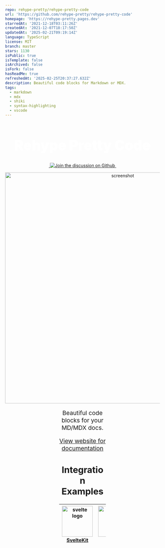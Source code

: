 ```yaml
---
repo: rehype-pretty/rehype-pretty-code
url: 'https://github.com/rehype-pretty/rehype-pretty-code'
homepage: 'https://rehype-pretty.pages.dev'
starredAt: '2021-12-18T03:11:26Z'
createdAt: '2021-12-07T18:17:50Z'
updatedAt: '2025-02-21T09:19:14Z'
language: TypeScript
license: MIT
branch: master
stars: 1130
isPublic: true
isTemplate: false
isArchived: false
isFork: false
hasReadMe: true
refreshedAt: '2025-02-25T20:37:27.632Z'
description: Beautiful code blocks for Markdown or MDX.
tags:
  - markdown
  - mdx
  - shiki
  - syntax-highlighting
  - vscode
---
```


<div style="align:center;text-align:center;">

<h1 align="center" style="font-size: 2.8rem; font-weight: 900; color: white;">Rehype Pretty Code</h1>

<a href="https://npmjs.com/package/rehype-pretty-code" target="\_parent">
  <img alt="" src="https://img.shields.io/npm/dm/rehype-pretty-code.svg" />
</a>
<a href="https://github.com/rehype-pretty/rehype-pretty-code/discussions">
  <img alt="Join the discussion on Github" src="https://img.shields.io/badge/Github%20Discussions%20%26%20Support-Chat%20now!-blue" />
</a>
<a href="https://github.com/rehype-pretty/rehype-pretty-code" target="\_parent">
  <img alt="" src="https://img.shields.io/github/stars/rehype-pretty/rehype-pretty-code.svg?style=social&label=Star" />
</a>

<p align="center">
  <a href="https://rehype-pretty.pages.dev" target="_blank" rel="noopener noreferrer">
    <img width="750" src="./.github/images/screenshot.png" alt="screenshot" />
  </a>
</p>

<div align="center" style="font-size: 1.2rem; margin-left: auto;
            margin-right: auto;
            width: 30%">

Beautiful code blocks for your MD/MDX docs.

[View website for documentation](https://rehype-pretty.pages.dev)

## Integration Examples

| <a href="https://github.com/rehype-pretty/rehype-pretty-code/tree/master/examples/sveltekit"><img src="https://api.iconify.design/vscode-icons:file-type-svelte.svg" alt="svelte logo" width="100" style="padding:1px;" /> <br/> [SvelteKit](./examples/sveltekit)</a> | <a href="https://github.com/rehype-pretty/rehype-pretty-code/tree/master/examples/astro"><img src="https://api.iconify.design/vscode-icons:file-type-astro.svg" alt="Astro logo" width="100" style="padding:1px;" /><br/> [Astro](./examples/astro)</a> | <a href="https://github.com/rehype-pretty/rehype-pretty-code/tree/master/examples/cdn/index.html"><img src="https://api.iconify.design/vscode-icons:file-type-html.svg" alt="html logo" width="100" style="padding:1px;" /><br/> [CDN](./examples/cdn/index.html)</a> | <a href="https://github.com/rehype-pretty/rehype-pretty-code/tree/master/examples/next"><img src="https://api.iconify.design/devicon:nextjs.svg" alt="html logo" width="100" style="padding:1px;" /><br/> [Next.js](./examples/next)</a> |
|---|---|---|---|

</div>
